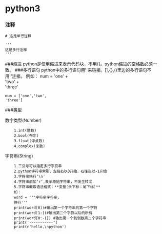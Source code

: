 # python3
### 注释 
	# 这是单行注释
	
	''' 
	这是多行注释
	'''  
###缩进
	python是使用缩进来表示代码块，不用{}。python缩进的空格数必须一致。
###多行语句
	python中的多行语句用'\'来链接。[],{},()里边的多行语句不用'\'连接。
	例如：
	num = 'one' + \
	'two' + \
	'three'

	num = ['one','two',
	'three']	
###类型	


数字类型(Number)
	
		1.int(整数)
		2.bool(布尔)
		3.float(浮点数)
		4.complex(复数) 
字符串(String)
		
		1.三引号可以指定多行字符串
		2.python字符串索引，左往右以0开始，右往左以-1开始
		3.字符串换行‘\n’
		4.字符串前加‘r’,表示原始字符串，不发生转义
		5.字符串截取语法格式：**变量[头下标：尾下标]**
		如：
		word = '''字符串字符串，
		换行'''
		print(word[0])#输出第一个字符串的第一个字符
		print(word[1:])#输出第二个字符以后的所有
		print(word[0:-1]) #输出第一个到倒数第二个字符串
		print('-----------')
		print(r'hello,\npython')
